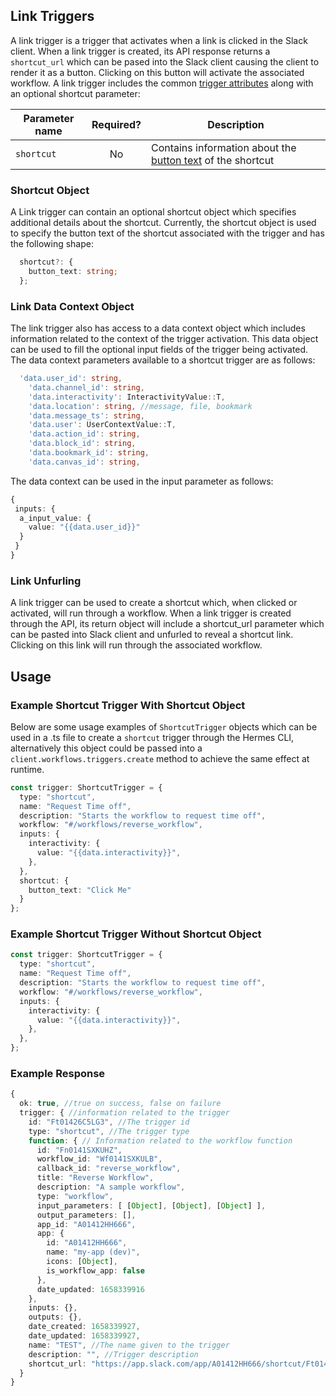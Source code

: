 ## Link Triggers

A link trigger is a trigger that activates when a link is clicked in the Slack client. When a link trigger is created, its API response returns a `shortcut_url` which can be pased into the Slack client causing the client to render it as a button. Clicking on this button will activate the associated workflow. A link trigger
includes the common [trigger attributes](./trigger-basics.md#trigger-types) along with an optional shortcut parameter: 

| Parameter name  | Required?     | Description                                                          |
| ----------------|:-------------:| ---------------------------------------------------------------------|
| `shortcut`        | No            | Contains information about the [button text](#shortcut-object) of the shortcut          |

### Shortcut Object

A Link trigger can contain an optional shortcut object which specifies additional details about the shortcut. Currently, the shortcut object is used to specify the button text of the shortcut associated with the trigger and has the following shape:

```ts
  shortcut?: {
    button_text: string;
  };
```

### Link Data Context Object
The link trigger also has access to a data context object which includes information related to the context of the trigger activation. This data object can be used to fill the optional input fields of the trigger being activated. The data context parameters available to a shortcut trigger are as follows:
```ts
  'data.user_id': string,
	'data.channel_id': string, 
	'data.interactivity': InteractivityValue::T,
	'data.location': string, //message, file, bookmark
	'data.message_ts': string,
	'data.user': UserContextValue::T,
	'data.action_id': string,
	'data.block_id': string,
	'data.bookmark_id': string,
	'data.canvas_id': string,
```

The data context can be used in the input parameter as follows:

```ts
{ 
 inputs: {
  a_input_value: {
    value: "{{data.user_id}}"
  }
 }
}
```


### Link Unfurling 
A link trigger can be used to create a shortcut which, when clicked or activated, will run through a workflow. When a link trigger is created through the API, its return object will include a shortcut_url parameter which can be pasted into Slack client and unfurled to reveal a shortcut link. Clicking on this link will run through the associated workflow.

## Usage
### Example Shortcut Trigger With Shortcut Object

Below are some usage examples of `ShortcutTrigger` objects which can be used in a .ts file to create a `shortcut` trigger through the Hermes CLI, alternatively this object could be passed into a 
`client.workflows.triggers.create` method to achieve the same effect at runtime.

```ts
const trigger: ShortcutTrigger = {
  type: "shortcut",
  name: "Request Time off",
  description: "Starts the workflow to request time off",
  workflow: "#/workflows/reverse_workflow",
  inputs: {
    interactivity: {
      value: "{{data.interactivity}}",
    },
  },
  shortcut: {
    button_text: "Click Me"
  }
};
```

### Example Shortcut Trigger Without Shortcut Object

```ts
const trigger: ShortcutTrigger = {
  type: "shortcut",
  name: "Request Time off",
  description: "Starts the workflow to request time off",
  workflow: "#/workflows/reverse_workflow",
  inputs: {
    interactivity: {
      value: "{{data.interactivity}}",
    },
  },
};
```

### Example Response

```ts
{
  ok: true, //true on success, false on failure
  trigger: { //information related to the trigger 
    id: "Ft01426C5LG3", //The trigger id
    type: "shortcut", //The trigger type
    function: { // Information related to the workflow function
      id: "Fn0141SXKUHZ",
      workflow_id: "Wf0141SXKULB",
      callback_id: "reverse_workflow",
      title: "Reverse Workflow",
      description: "A sample workflow",
      type: "workflow",
      input_parameters: [ [Object], [Object], [Object] ],
      output_parameters: [],
      app_id: "A01412HH666",
      app: {
        id: "A01412HH666",
        name: "my-app (dev)",
        icons: [Object],
        is_workflow_app: false
      },
      date_updated: 1658339916
    },
    inputs: {},
    outputs: {},
    date_created: 1658339927,
    date_updated: 1658339927,
    name: "TEST", //The name given to the trigger
    description: "", //Trigger description
    shortcut_url: "https://app.slack.com/app/A01412HH666/shortcut/Ft01426C5LG3" //The shortcut URL, paste into client to create unfurled link
  }
}
```
